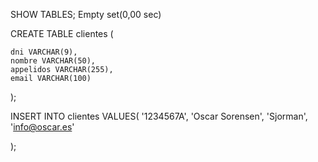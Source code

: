 SHOW TABLES;
Empty set(0,00 sec)


CREATE TABLE clientes (

    dni VARCHAR(9),
    nombre VARCHAR(50),
    appelidos VARCHAR(255),
    email VARCHAR(100)

);

INSERT INTO clientes VALUES(
    '1234567A',
    'Oscar Sorensen',
    'Sjorman',
    'info@oscar.es'


);
